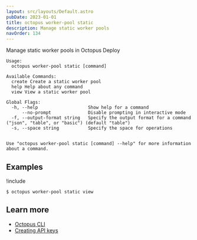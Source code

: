 ```yaml
---
layout: src/layouts/Default.astro
pubDate: 2023-01-01
title: octopus worker-pool static
description: Manage static worker pools
navOrder: 134
---
```


Manage static worker pools in Octopus Deploy


```
Usage:
  octopus worker-pool static [command]

Available Commands:
  create Create a static worker pool
  help Help about any command
  view View a static worker pool

Global Flags:
  -h, --help                   Show help for a command
      --no-prompt              Disable prompting in interactive mode
  -f, --output-format string   Specify the output format for a command ("json", "table", or "basic") (default "table")
  -s, --space string           Specify the space for operations


Use "octopus worker-pool static [command] --help" for more information about a command.
```

## Examples

!include <samples-instance>


```
$ octopus worker-pool static view

```

## Learn more

- [Octopus CLI](/docs/octopus-rest-api/cli/)
- [Creating API keys](/docs/octopus-rest-api/how-to-create-an-api-key.md)